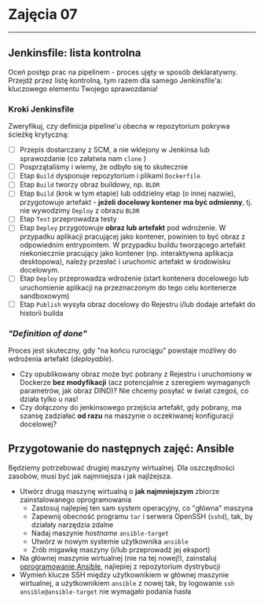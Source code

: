# Zajęcia 07
---
## Jenkinsfile: lista kontrolna
Oceń postęp prac na pipelinem - proces ujęty w sposób deklaratywny. Przejdź przez listę kontrolną, tym razem dla samego Jenkinsfile'a: kluczowego elementu Twojego sprawozdania!

### Kroki Jenkinsfile
Zweryfikuj, czy definicja pipeline'u obecna w repozytorium pokrywa ścieżkę krytyczną:

- [ ] Przepis dostarczany z SCM, a nie wklejony w Jenkinsa lub sprawozdanie (co załatwia nam `clone` )
- [ ] Posprzątaliśmy i wiemy, że odbyło się to skutecznie
- [ ] Etap `Build` dysponuje repozytorium i plikami `Dockerfile`
- [ ] Etap `Build` tworzy obraz buildowy, np. `BLDR`
- [ ] Etap `Build` (krok w tym etapie) lub oddzielny etap (o innej nazwie), przygotowuje artefakt - **jeżeli docelowy kontener ma być odmienny**, tj. nie wywodzimy `Deploy` z obrazu `BLDR`
- [ ] Etap `Test` przeprowadza testy
- [ ] Etap `Deploy` przygotowuje **obraz lub artefakt** pod wdrożenie. W przypadku aplikacji pracującej jako kontener, powinien to być obraz z odpowiednim entrypointem. W przypadku buildu tworzącego artefakt niekoniecznie pracujący jako kontener (np. interaktywna aplikacja desktopowa), należy przesłać i uruchomić artefakt w środowisku docelowym.
- [ ] Etap `Deploy` przeprowadza wdrożenie (start kontenera docelowego lub uruchomienie aplikacji na przeznaczonym do tego celu kontenerze sandboxowym)
- [ ] Etap `Publish` wysyła obraz docelowy do Rejestru i/lub dodaje artefakt do historii builda

### *"Definition of done"*
Proces jest skuteczny, gdy "na końcu rurociągu" powstaje możliwy do wdrożenia artefakt (*deployable*).
* Czy opublikowany obraz może być pobrany z Rejestru i uruchomiony w Dockerze **bez modyfikacji** (acz potencjalnie z szeregiem wymaganych parametrów, jak obraz DIND)? Nie chcemy posyłać w świat czegoś, co działa tylko u nas!
* Czy dołączony do jenkinsowego przejścia artefakt, gdy pobrany, ma szansę zadziałać **od razu** na maszynie o oczekiwanej konfiguracji docelowej?

## Przygotowanie do następnych zajęć: Ansible
Będziemy potrzebować drugiej maszyny wirtualnej. Dla oszczędności zasobów, musi być jak najmniejsza i jak najlżejsza.
* Utwórz drugą maszynę wirtualną o **jak najmniejszym** zbiorze zainstalowanego oprogramowania
  * Zastosuj najlepiej ten sam system operacyjny, co "główna" maszyna
  * Zapewnij obecność programu `tar` i serwera OpenSSH (`sshd`), tak, by działały narzędzia zdalne
  * Nadaj maszynie *hostname* `ansible-target`
  * Utwórz w nowym systemie użytkownika `ansible`
  * Zrób migawkę maszyny (i/lub przeprowadź jej eksport)
* Na głównej maszynie wirtualnej (nie na tej nowej!), zainstaluj [oprogramowanie Ansible](https://docs.ansible.com/ansible/2.9/installation_guide/index.html), najlepiej z repozytorium dystrybucji
* Wymień klucze SSH między użytkownikiem w głównej maszynie wirtualnej, a użytkownikiem `ansible` z nowej tak, by logowanie `ssh ansible@ansible-target` nie wymagało podania hasła
